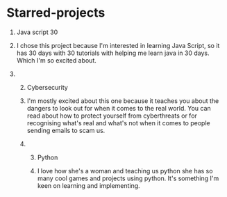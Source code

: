 # Starred-projects

1. Java script 30

2. I chose this project because I'm interested in learning Java Script, so it has 30 days with 30 tutorials with helping me learn java in 30 days. Which I'm so excited about.

3. 2. Cybersecurity
  
   3. I'm mostly excited about this one because it teaches you about the dangers to look out for when it comes to the real world. You can read about how to protect yourself from cyberthreats or for recognising what's real and what's not when it comes to people sending emails to scam us.
  
   4. 3. Python
     
      4. I love how she's a woman and teaching us python she has so many cool games and projects using python. It's something I'm keen on learning and implementing. 
